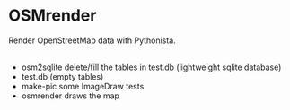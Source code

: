 OSMrender
=========

Render OpenStreetMap data with Pythonista.<br />
<br />
* osm2sqlite delete/fill the tables in test.db (lightweight sqlite database)<br />
* test.db (empty tables)<br />
* make-pic some ImageDraw tests<br />
* osmrender draws the map<br />
